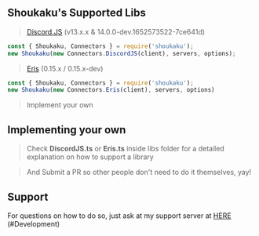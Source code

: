 ## Shoukaku's Supported Libs

> [Discord.JS](https://discord.js.org/#/) (v13.x.x & 14.0.0-dev.1652573522-7ce641d)

```js
const { Shoukaku, Connectors } = require('shoukaku');
new Shoukaku(new Connectors.DiscordJS(client), servers, options);
```

> [Eris](https://abal.moe/Eris/) (0.15.x / 0.15.x-dev)

```js
const { Shoukaku, Connectors } = require('shoukaku');
new Shoukaku(new Connectors.Eris(client), servers, options)
```

> Implement your own 

## Implementing your own

> Check **DiscordJS.ts** or **Eris.ts** inside libs folder for a detailed explanation on how to support a library

> And Submit a PR so other people don't need to do it themselves, yay!

## Support

For questions on how to do so, just ask at my support server at [HERE](https://discord.gg/FVqbtGu) (#Development)
